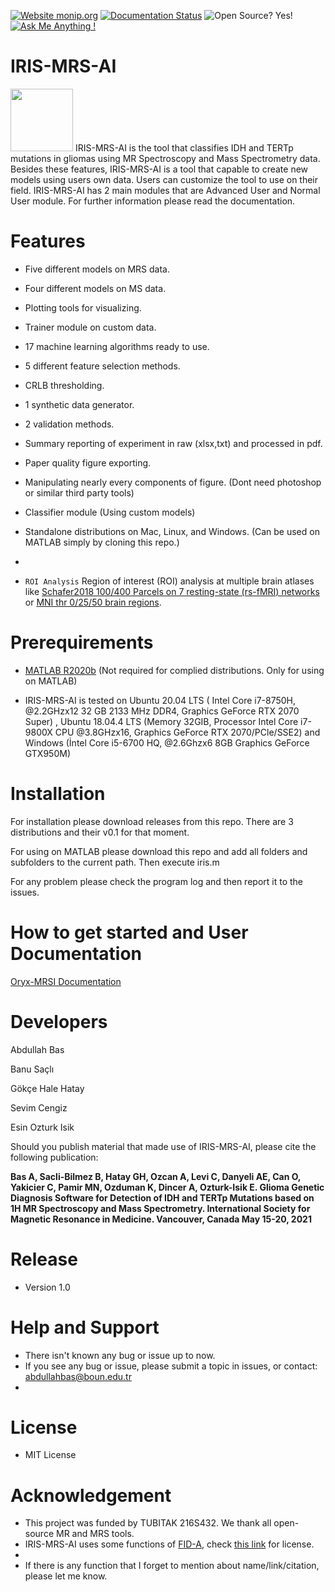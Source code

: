 [![Website monip.org](https://img.shields.io/website-up-down-green-red/http/monip.org.svg)](https://sevimcengiz.github.io/)
[![Documentation Status](https://readthedocs.org/projects/ansicolortags/badge/?version=latest)](https://sevimcengiz.github.io/oryx/)
![Open Source? Yes!](https://badgen.net/badge/Open%20Source%20%3F/Yes%21/blue?icon=github)
[![Ask Me Anything !](https://img.shields.io/badge/Ask%20me-anything-1abc9c.svg)](https://github.com/sevimcengiz)
# IRIS-MRS-AI
<img src="https://user-images.githubusercontent.com/5468765/108315274-9c0c7680-71d4-11eb-9040-7e6248ea55b8.png" width="100" height="100">
IRIS-MRS-AI is the tool that classifies IDH and TERTp mutations in gliomas using MR Spectroscopy and Mass Spectrometry data. Besides these features, IRIS-MRS-AI is a tool that capable to create new models using users own data. Users can customize the tool to use on their field. IRIS-MRS-AI has 2 main modules that are Advanced User and Normal User module. For further information please read the documentation.

# Features

 
- Five different models on MRS data.
 
- Four different models on MS data.
 
- Plotting tools for visualizing.
   
- Trainer module on custom data.
   
- 17 machine learning algorithms ready to use.
   
- 5 different feature selection methods.
   
- CRLB thresholding. 
   
- 1 synthetic data generator.
   
- 2 validation methods.
   
- Summary reporting of experiment in raw (xlsx,txt) and processed in pdf.
   
- Paper quality figure exporting.
   
- Manipulating nearly every components of figure. (Dont need photoshop or similar third party tools)
   
- Classifier module (Using custom models)
   
- Standalone distributions on Mac, Linux, and Windows. (Can be used on MATLAB simply by cloning this repo.)

-

- ```ROI Analysis``` Region of interest (ROI) analysis at multiple brain atlases like [Schafer2018 100/400 Parcels on 7 resting-state (rs-fMRI) networks](https://pubmed.ncbi.nlm.nih.gov/28981612/) or [MNI thr 0/25/50 brain regions](https://fsl.fmrib.ox.ac.uk/fsl/fslwiki/Atlases). 


# Prerequirements
- [MATLAB R2020b](https://www.fil.ion.ucl.ac.uk/spm/software/download/) (Not required for complied distributions. Only for using on MATLAB)

- IRIS-MRS-AI is tested on Ubuntu 20.04 LTS (	Intel Core i7-8750H, @2.2GHzx12 32 GB 2133 MHz DDR4, Graphics GeForce RTX 2070 Super) , Ubuntu 18.04.4 LTS (Memory 32GIB, Processor Intel Core i7-9800X CPU @3.8GHzx16, Graphics GeForce RTX 2070/PCle/SSE2)
and Windows (İntel Core i5-6700 HQ, @2.6Ghzx6 8GB Graphics GeForce GTX950M)

# Installation
For installation please download releases from this repo. There are 3 distributions and their v0.1 for that moment.

For using on MATLAB please download this repo and add all folders and subfolders to the current path. Then execute iris.m

For any problem please check the program log and then report it to the issues. 

# How to get started and User Documentation
[Oryx-MRSI Documentation](https://sevimcengiz.github.io/oryx/)

# Developers

Abdullah Bas

Banu Saçlı

Gökçe Hale Hatay

Sevim Cengiz

Esin Ozturk Isik

Should you publish material that made use of IRIS-MRS-AI, please cite the following publication:

**Bas A, Sacli-Bilmez B, Hatay GH, Ozcan A, Levi C, Danyeli AE, Can O, Yakicier C, Pamir MN, Ozduman K, Dincer A, Ozturk-Isik E. Glioma Genetic Diagnosis Software for Detection of IDH and TERTp Mutations based on 1H MR Spectroscopy and Mass Spectrometry. International Society for Magnetic Resonance in Medicine. Vancouver, Canada May 15-20, 2021**

# Release
- Version 1.0

# Help and Support
- There isn't known any bug or issue up to now. 
- If you see any bug or issue, please  submit a topic in issues, or contact: abdullahbas@boun.edu.tr
-

# License
- MIT License

# Acknowledgement
- This project was funded by TUBITAK 216S432. We thank all open-source MR and MRS tools. 
- IRIS-MRS-AI uses some functions of [FID-A](https://github.com/CIC-methods/FID-A), check [this link](https://github.com/CIC-methods/FID-A/blob/master/LICENSE.txt) for license.
-
- If there is any function that I forget to mention about name/link/citation, please let me know.

